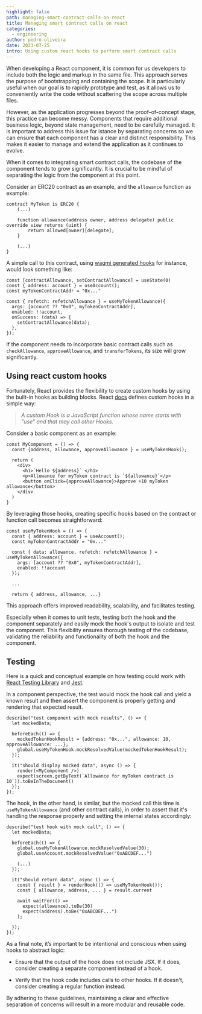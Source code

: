 ```yaml
---
highlight: false
path: managing-smart-contract-calls-on-react
title: Managing smart contract calls on react
categories:
  - engineering
author: pedro-oliveira
date: 2023-07-25
intro: Using custom react hooks to perform smart contract calls
---
```

When developing a React component, it is common for us developers to include both the logic and markup in the same file. This approach serves the purpose of bootstrapping and containing the scope. It is particularly useful when our goal is to rapidly prototype and test, as it allows us to conveniently write the code without scattering the scope across multiple files.

However, as the application progresses beyond the proof-of-concept stage, this practice can become messy. Components that require additional business logic, beyond state management, need to be carefully managed. It is important to address this issue for istance by separating concerns so we can ensure that each component has a clear and distinct responsibility. This makes it easier to manage and extend the application as it continues to evolve.

When it comes to integrating smart contract calls, the codebase of the component tends to grow significantly. It is crucial to be mindful of separating the logic from the component at this point.

Consider an ERC20 contract as an example, and the `allowance` function as example:

```
contract MyToken is ERC20 {
    (...)

    function allowance(address owner, address delegate) public override view returns (uint) {
        return allowed[owner][delegate];
    }

    (...)
}
```

A simple call to this contract, using [wagmi generated hooks](https://wagmi.sh/cli/getting-started#run-code-generation) for instance, would look something like:

```
const [contractAllowance, setContractAllowance] = useState(0)
const { address: account } = useAccount();
const myTokenContractAddr = "0x..."

const { refetch: refetchAllowance } = useMyTokenAllowance({
  args: [account ?? "0x0", myTokenContractAddr],
  enabled: !!account,
  onSuccess: (data) => {
    setContractAllowance(data);
  },
});

```

If the component needs to incorporate basic contract calls such as `checkAllowance`, `approveAllowance`, and `transferTokens`, its size will grow significantly.

## Using react custom hooks

Fortunately, React provides the flexibility to create custom hooks by using the built-in hooks as building blocks. React [docs](https://legacy.reactjs.org/docs/hooks-custom.html#extracting-a-custom-hook) defines custom hooks in a simple way:

> _A custom Hook is a JavaScript function whose name starts with ”use” and that may call other Hooks._

Consider a basic component as an example:

```
const MyComponent = () => {
  const {address, allowance, approveAllowance } = useMyTokenHook();

  return (
    <div>
      <h1>`Hello ${address}` </h1>
      <p>Allowance for myToken contract is `${allowance}`</p>
      <button onClick={approveAllowance}>Approve +10 myToken allowance</button>
    </div>
  )
}
```

By leveraging those hooks, creating specific hooks based on the contract or function call becomes straightforward:

```
const useMyTokenHook = () => {
  const { address: account } = useAccount();
  const myTokenContractAddr = "0x..."

  const { data: allowance, refetch: refetchAllowance } = useMyTokenAllowance({
    args: [account ?? "0x0", myTokenContractAddr],
    enabled: !!account
  });

  ...

  return { address, allowance, ...}

```

This approach offers improved readability, scalability, and facilitates testing.

Especially when it comes to unit tests, testing both the hook and the component separately and easily mock the hook's output to isolate and test the component. This flexibility ensures thorough testing of the codebase, validating the reliability and functionality of both the hook and the component.

## Testing

Here is a quick and conceptual example on how testing could work with [React Testing Library](https://testing-library.com/docs/react-testing-library/intro/) and [Jest](https://jestjs.io/).

In a component perspective, the test would mock the hook call and yield a known result and then assert the component is properly getting and rendering that expected result.

```
describe("test component with mock results", () => {
  let mockedData;

  beforeEach(() => {
    mockedTokenHookResult = {address: "0x...", allowance: 10, approveAllowance: ...};
    global.useMyTokenHook.mockResolvedValue(mockedTokenHookResult);
  });

  it("should display mocked data", async () => {
    render(<MyComponent />)
    expect(screen.getByText(`Allowance for myToken contract is 10`)).toBeInTheDocument()
  });
});

```

The hook, in the other hand, is similar, but the mocked call this time is `useMyTokenAllowance` (and other contract calls), in order to assert that it's handling the response properly and setting the internal states accordingly:

```
describe("test hook with mock call", () => {
  let mockedData;

  beforeEach(() => {
    global.useMyTokenAllowance.mockResolvedValue(30);
    global.useAccount.mockResolvedValue("0xABCDEF...")

    (...)
  });

  it("should return data", async () => {
    const { result } = renderHook(() => useMyTokenHook());
    const { allowance, address, ... } = result.current

    await waitFor(() =>
      expect(allowance).toBe(30)
      expect(address).toBe("0xABCDEF...")
    );

  });
});

```

As a final note, it’s important to be intentional and conscious when using hooks to abstract logic:

- Ensure that the output of the hook does not include JSX. If it does, consider creating a separate component instead of a hook.

- Verify that the hook code includes calls to other hooks. If it doesn't, consider creating a regular function instead.

By adhering to these guidelines, maintaining a clear and effective separation of concerns will result in a more modular and reusable code.